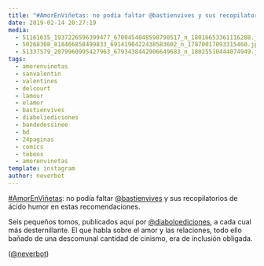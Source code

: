 ```yaml
---
title: "#AmorEnViñetas: no podía faltar @bastienvives y sus recopilatorios de ácido humor en estas recomendaciones"
date: 2019-02-14 20:27:19
media: 
  - 51161635_1937226596399477_6700454048598790517_n_18016653361116288.jpg
  - 50268308_818466858499833_6914190422438583602_n_17870017093315460.jpg
  - 51337579_2079960995427963_6793438442906649683_n_18025510444074949.jpg
tags: 
  - amorenvinetas
  - sanvalentin
  - valentines
  - delcourt
  - lamour
  - elamor
  - bastienvives
  - diaboliediciones
  - bandedessinee
  - bd
  - 24paginas
  - comics
  - tebeos
  - amorenvinetas
template: instagram
author: neverbot
---
```


[#AmorEnViñetas](/tags/amorenvinetas): no podía faltar [@bastienvives](https://instagram.com/bastienvives) y sus recopilatorios de ácido humor en estas recomendaciones.


Seis pequeños tomos, publicados aquí por [@diaboloediciones](https://instagram.com/diaboloediciones), a cada cual más desternillante. El que habla sobre el amor y las relaciones, todo ello bañado de  una descomunal cantidad de cinismo, era de inclusión obligada.


([@neverbot](https://instagram.com/neverbot))
